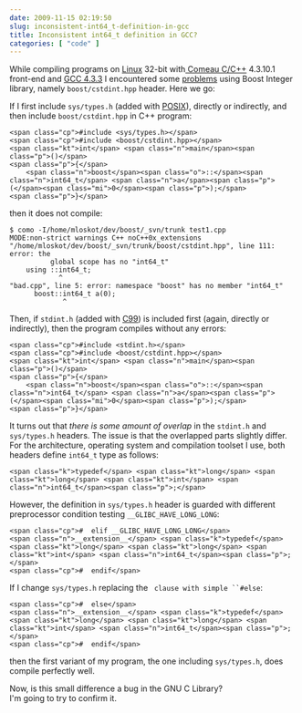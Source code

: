 ```yaml
---
date: 2009-11-15 02:19:50
slug: inconsistent-int64_t-definition-in-gcc
title: Inconsistent int64_t definition in GCC?
categories: [ "code" ]
---
```


While compiling programs on [Linux](http://releases.ubuntu.com/9.04/) 32-bit with[ Comeau C/C++](http://www.comeaucomputing.com/) 4.3.10.1 front-end and [GCC 4.3.3](http://gcc.gnu.org/gcc-4.3/changes.html) I encountered some [problems]( https://svn.boost.org/trac/boost/ticket/3548) using Boost Integer library, namely `boost/cstdint.hpp` header. Here we go:





If I first include `sys/types.h` (added with [POSIX](http://www.unix.org/version3/ieee_std.html)), directly or indirectly, and then include `boost/cstdint.hpp` in C++ program:




    
    <span class="cp">#include <sys/types.h></span>
    <span class="cp">#include <boost/cstdint.hpp></span>
    <span class="kt">int</span> <span class="n">main</span><span class="p">()</span>
    <span class="p">{</span>
        <span class="n">boost</span><span class="o">::</span><span class="n">int64_t</span> <span class="n">a</span><span class="p">(</span><span class="mi">0</span><span class="p">);</span>
    <span class="p">}</span>





then it does not compile:




    
    $ como -I/home/mloskot/dev/boost/_svn/trunk test1.cpp 
    MODE:non-strict warnings C++ noC++0x_extensions
    "/home/mloskot/dev/boost/_svn/trunk/boost/cstdint.hpp", line 111: error: the
              global scope has no "int64_t"
        using ::int64_t;            
                ^
    "bad.cpp", line 5: error: namespace "boost" has no member "int64_t"
          boost::int64_t a(0);
                 ^
    





Then, if `stdint.h` (added with [C99](http://en.wikipedia.org/wiki/C99)) is included first (again, directly or indirectly), then the program compiles without any errors:




    
    <span class="cp">#include <stdint.h></span>
    <span class="cp">#include <boost/cstdint.hpp></span>
    <span class="kt">int</span> <span class="n">main</span><span class="p">()</span>
    <span class="p">{</span>
        <span class="n">boost</span><span class="o">::</span><span class="n">int64_t</span> <span class="n">a</span><span class="p">(</span><span class="mi">0</span><span class="p">);</span>
    <span class="p">}</span>





It turns out that _there is some amount of overlap_ in the `stdint.h` and `sys/types.h` headers. The issue is that the overlapped parts slightly differ. For the architecture, operating system and compilation toolset I use, both headers define `int64_t` type as follows:




    
    <span class="k">typedef</span> <span class="kt">long</span> <span class="kt">long</span> <span class="kt">int</span> <span class="n">int64_t</span><span class="p">;</span>





However, the definition in `sys/types.h` header is guarded with different preprocessor condition testing `__GLIBC_HAVE_LONG_LONG`:




    
    <span class="cp">#  elif __GLIBC_HAVE_LONG_LONG</span>
    <span class="n">__extension__</span> <span class="k">typedef</span> <span class="kt">long</span> <span class="kt">long</span> <span class="kt">int</span> <span class="n">int64_t</span><span class="p">;</span>
    <span class="cp">#  endif</span>





If I change `sys/types.h` replacing the ` clause with simple ``#else`:



    
    <span class="cp">#  else</span>
    <span class="n">__extension__</span> <span class="k">typedef</span> <span class="kt">long</span> <span class="kt">long</span> <span class="kt">int</span> <span class="n">int64_t</span><span class="p">;</span>
    <span class="cp">#  endif</span>

then the first variant of my program, the one including `sys/types.h`, does compile perfectly well.



Now, is this small difference a bug in the GNU C Library?   
I'm going to try to confirm it.
